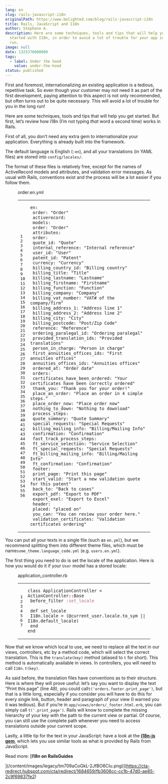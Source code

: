 ```yaml
---
lang: en
slug: rails-javascript-i18n
originalPath: https://www.belighted.com/blog/rails-javascript-i18n
title: Rails, JavaScript and I18n
author: Stéphane A.
description: Here are some techniques, tools and tips that will help you get
  started with I18n, in order to avoid a lot of trouble for your app in the long
  run.
image: null
date: 1325376000000
tags:
  - label: Under the hood
    value: under-the-hood
status: published
---
```

First and foremost, internationalizing an existing application is a tedious, repetitive task. So even though your customer may not need it as part of the first development, paying attention to this aspect is not only recommended, but often turns out to be quite necessary. This will avoid a lot of trouble for you in the long run!

Here are some techniques, tools and tips that will help you get started. But first, let’s review how i18n (I’m not typing _that_ word a second time) works in Rails.

First of all, you don’t need any extra gem to internationalize your application. Everything is already built into the framework.

The default language is English (`:en`), and all your translations (in YAML files) are stored into `config/locales/`.

The format of these files is relatively free, except for the names of ActiveRecord models and attributes, and validation error messages. As usual with Rails, conventions exist and the process will be a lot easier if you follow them.

<figure class="code"><figcaption><span>order.en.yml</span></figcaption><div class="highlight"><table><tbody><tr><td class="gutter"><pre class="line-numbers"><span class="line-number">1</span>
<span class="line-number">2</span>
<span class="line-number">3</span>
<span class="line-number">4</span>
<span class="line-number">5</span>
<span class="line-number">6</span>
<span class="line-number">7</span>
<span class="line-number">8</span>
<span class="line-number">9</span>
<span class="line-number">10</span>
<span class="line-number">11</span>
<span class="line-number">12</span>
<span class="line-number">13</span>
<span class="line-number">14</span>
<span class="line-number">15</span>
<span class="line-number">16</span>
<span class="line-number">17</span>
<span class="line-number">18</span>
<span class="line-number">19</span>
<span class="line-number">20</span>
<span class="line-number">21</span>
<span class="line-number">22</span>
<span class="line-number">23</span>
<span class="line-number">24</span>
<span class="line-number">25</span>
<span class="line-number">26</span>
<span class="line-number">27</span>
<span class="line-number">28</span>
<span class="line-number">29</span>
<span class="line-number">30</span>
<span class="line-number">31</span>
<span class="line-number">32</span>
<span class="line-number">33</span>
<span class="line-number">34</span>
<span class="line-number">35</span>
<span class="line-number">36</span>
<span class="line-number">37</span>
<span class="line-number">38</span>
<span class="line-number">39</span>
<span class="line-number">40</span>
<span class="line-number">41</span>
<span class="line-number">42</span>
<span class="line-number">43</span>
<span class="line-number">44</span>
<span class="line-number">45</span>
<span class="line-number">46</span>
<span class="line-number">47</span>
<span class="line-number">48</span>
<span class="line-number">49</span>
<span class="line-number">50</span>
<span class="line-number">51</span>
<span class="line-number">52</span>
<span class="line-number">53</span>
<span class="line-number">54</span>
<span class="line-number">55</span>
<span class="line-number">56</span>
</pre></td><td class="code"><pre><code class="yaml undefined"><span class="line"><span class="l-Scalar-Plain">en</span><span class="p-Indicator">:</span>
</span><span class="line"> <span class="l-Scalar-Plain">order</span><span class="p-Indicator">:</span> <span class="s">"Order"</span>
</span><span class="line"> <span class="l-Scalar-Plain">activerecord</span><span class="p-Indicator">:</span>
</span><span class="line"> <span class="l-Scalar-Plain">models</span><span class="p-Indicator">:</span>
</span><span class="line"> <span class="l-Scalar-Plain">order</span><span class="p-Indicator">:</span> <span class="s">"Order"</span>
</span><span class="line"> <span class="l-Scalar-Plain">attributes</span><span class="p-Indicator">:</span>
</span><span class="line"> <span class="l-Scalar-Plain">order</span><span class="p-Indicator">:</span>
</span><span class="line"> <span class="l-Scalar-Plain">quote_id</span><span class="p-Indicator">:</span> <span class="s">"Quote"</span>
</span><span class="line"> <span class="l-Scalar-Plain">internal_reference</span><span class="p-Indicator">:</span> <span class="s">"Internal</span><span class="nv"> </span><span class="s">reference"</span>
</span><span class="line"> <span class="l-Scalar-Plain">user_id</span><span class="p-Indicator">:</span> <span class="s">"User"</span>
</span><span class="line"> <span class="l-Scalar-Plain">patent_id</span><span class="p-Indicator">:</span> <span class="s">"Patent"</span>
</span><span class="line"> <span class="l-Scalar-Plain">currency</span><span class="p-Indicator">:</span> <span class="s">"Currency"</span>
</span><span class="line"> <span class="l-Scalar-Plain">billing_country_id</span><span class="p-Indicator">:</span> <span class="s">"Billing</span><span class="nv"> </span><span class="s">country"</span>
</span><span class="line"> <span class="l-Scalar-Plain">billing_title</span><span class="p-Indicator">:</span> <span class="s">"Title"</span>
</span><span class="line"> <span class="l-Scalar-Plain">billing_lastname</span><span class="p-Indicator">:</span> <span class="s">"Lastname"</span>
</span><span class="line"> <span class="l-Scalar-Plain">billing_firstname</span><span class="p-Indicator">:</span> <span class="s">"Firstname"</span>
</span><span class="line"> <span class="l-Scalar-Plain">billing_function</span><span class="p-Indicator">:</span> <span class="s">"Function"</span>
</span><span class="line"> <span class="l-Scalar-Plain">billing_company</span><span class="p-Indicator">:</span> <span class="s">"Company"</span>
</span><span class="line"> <span class="l-Scalar-Plain">billing_vat_number</span><span class="p-Indicator">:</span> <span class="s">"VAT#</span><span class="nv"> </span><span class="s">of</span><span class="nv"> </span><span class="s">the</span><span class="nv"> </span><span class="s">company/firm"</span>
</span><span class="line"> <span class="l-Scalar-Plain">billing_address_1</span><span class="p-Indicator">:</span> <span class="s">"Address</span><span class="nv"> </span><span class="s">line</span><span class="nv"> </span><span class="s">1"</span>
</span><span class="line"> <span class="l-Scalar-Plain">billing_address_2</span><span class="p-Indicator">:</span> <span class="s">"Address</span><span class="nv"> </span><span class="s">line</span><span class="nv"> </span><span class="s">2"</span>
</span><span class="line"> <span class="l-Scalar-Plain">billing_city</span><span class="p-Indicator">:</span> <span class="s">"City"</span>
</span><span class="line"> <span class="l-Scalar-Plain">billing_postcode</span><span class="p-Indicator">:</span> <span class="s">"Post/Zip</span><span class="nv"> </span><span class="s">Code"</span>
</span><span class="line"> <span class="l-Scalar-Plain">reference</span><span class="p-Indicator">:</span> <span class="s">"Reference"</span>
</span><span class="line"> <span class="l-Scalar-Plain">ordering_paralegal_id</span><span class="p-Indicator">:</span> <span class="s">"Ordering</span><span class="nv"> </span><span class="s">paralegal"</span>
</span><span class="line"> <span class="l-Scalar-Plain">provided_translation_ids</span><span class="p-Indicator">:</span> <span class="s">"Provided</span><span class="nv"> </span><span class="s">translations"</span>
</span><span class="line"> <span class="l-Scalar-Plain">person_in_charge</span><span class="p-Indicator">:</span> <span class="s">"Person</span><span class="nv"> </span><span class="s">in</span><span class="nv"> </span><span class="s">charge"</span>
</span><span class="line"> <span class="l-Scalar-Plain">first_annuities_offices_ids</span><span class="p-Indicator">:</span> <span class="s">"First</span><span class="nv"> </span><span class="s">annuities</span><span class="nv"> </span><span class="s">offices"</span>
</span><span class="line"> <span class="l-Scalar-Plain">annuities_offices_ids</span><span class="p-Indicator">:</span> <span class="s">"Annuities</span><span class="nv"> </span><span class="s">offices"</span>
</span><span class="line"> <span class="l-Scalar-Plain">ordered_at</span><span class="p-Indicator">:</span> <span class="s">"Order</span><span class="nv"> </span><span class="s">date"</span>
</span><span class="line"> <span class="l-Scalar-Plain">orders</span><span class="p-Indicator">:</span>
</span><span class="line"> <span class="l-Scalar-Plain">certificates_have_been_ordered</span><span class="p-Indicator">:</span> <span class="s">"Your</span><span class="nv"> </span><span class="s">certificates</span><span class="nv"> </span><span class="s">have</span><span class="nv"> </span><span class="s">been</span><span class="nv"> </span><span class="s">correctly</span><span class="nv"> </span><span class="s">ordered"</span>
</span><span class="line"> <span class="l-Scalar-Plain">thank_you</span><span class="p-Indicator">:</span> <span class="s">"Thank</span><span class="nv"> </span><span class="s">you</span><span class="nv"> </span><span class="s">for</span><span class="nv"> </span><span class="s">your</span><span class="nv"> </span><span class="s">order!"</span>
</span><span class="line"> <span class="l-Scalar-Plain">place_an_order</span><span class="p-Indicator">:</span> <span class="s">"Place</span><span class="nv"> </span><span class="s">an</span><span class="nv"> </span><span class="s">order</span><span class="nv"> </span><span class="s">in</span><span class="nv"> </span><span class="s">4</span><span class="nv"> </span><span class="s">simple</span><span class="nv"> </span><span class="s">steps."</span>
</span><span class="line"> <span class="l-Scalar-Plain">place_order_now</span><span class="p-Indicator">:</span> <span class="s">"Place</span><span class="nv"> </span><span class="s">order</span><span class="nv"> </span><span class="s">now"</span>
</span><span class="line"> <span class="l-Scalar-Plain">nothing_to_down</span><span class="p-Indicator">:</span> <span class="s">"Nothing</span><span class="nv"> </span><span class="s">to</span><span class="nv"> </span><span class="s">download"</span>
</span><span class="line"> <span class="l-Scalar-Plain">process_steps</span><span class="p-Indicator">:</span>
</span><span class="line"> <span class="l-Scalar-Plain">quote_summary</span><span class="p-Indicator">:</span> <span class="s">"Quote</span><span class="nv"> </span><span class="s">Summary"</span>
</span><span class="line"> <span class="l-Scalar-Plain">special_requests</span><span class="p-Indicator">:</span> <span class="s">"Special</span><span class="nv"> </span><span class="s">Requests"</span>
</span><span class="line"> <span class="l-Scalar-Plain">billing_mailing_info</span><span class="p-Indicator">:</span> <span class="s">"Billing/Mailing</span><span class="nv"> </span><span class="s">Info"</span>
</span><span class="line"> <span class="l-Scalar-Plain">confirmation</span><span class="p-Indicator">:</span> <span class="s">"Confirmation"</span>
</span><span class="line"> <span class="l-Scalar-Plain">fast_track_process_steps</span><span class="p-Indicator">:</span>
</span><span class="line"> <span class="l-Scalar-Plain">ft_service_selection</span><span class="p-Indicator">:</span> <span class="s">"Service</span><span class="nv"> </span><span class="s">Selection"</span>
</span><span class="line"> <span class="l-Scalar-Plain">ft_special_requests</span><span class="p-Indicator">:</span> <span class="s">"Special</span><span class="nv"> </span><span class="s">Requests"</span>
</span><span class="line"> <span class="l-Scalar-Plain">ft_billing_mailing_info</span><span class="p-Indicator">:</span> <span class="s">"Billing/Mailing</span><span class="nv"> </span><span class="s">Info"</span>
</span><span class="line"> <span class="l-Scalar-Plain">ft_confirmation</span><span class="p-Indicator">:</span> <span class="s">"Confirmation"</span>
</span><span class="line"> <span class="l-Scalar-Plain">footer</span><span class="p-Indicator">:</span>
</span><span class="line"> <span class="l-Scalar-Plain">print_page</span><span class="p-Indicator">:</span> <span class="s">"Print</span><span class="nv"> </span><span class="s">this</span><span class="nv"> </span><span class="s">page"</span>
</span><span class="line"> <span class="l-Scalar-Plain">start_valid</span><span class="p-Indicator">:</span> <span class="s">"Start</span><span class="nv"> </span><span class="s">a</span><span class="nv"> </span><span class="s">new</span><span class="nv"> </span><span class="s">validation</span><span class="nv"> </span><span class="s">quote</span><span class="nv"> </span><span class="s">for</span><span class="nv"> </span><span class="s">this</span><span class="nv"> </span><span class="s">patent"</span>
</span><span class="line"> <span class="l-Scalar-Plain">back_to</span><span class="p-Indicator">:</span> <span class="s">"Back</span><span class="nv"> </span><span class="s">to</span><span class="nv"> </span><span class="s">cases"</span>
</span><span class="line"> <span class="l-Scalar-Plain">export_pdf</span><span class="p-Indicator">:</span> <span class="s">"Export</span><span class="nv"> </span><span class="s">to</span><span class="nv"> </span><span class="s">PDF"</span>
</span><span class="line"> <span class="l-Scalar-Plain">export_exel</span><span class="p-Indicator">:</span> <span class="s">"Export</span><span class="nv"> </span><span class="s">to</span><span class="nv"> </span><span class="s">Excel"</span>
</span><span class="line"> <span class="l-Scalar-Plain">header</span><span class="p-Indicator">:</span>
</span><span class="line"> <span class="l-Scalar-Plain">placed</span><span class="p-Indicator">:</span> <span class="s">"placed</span><span class="nv"> </span><span class="s">on"</span>
</span><span class="line"> <span class="l-Scalar-Plain">you_can</span><span class="p-Indicator">:</span> <span class="s">"You</span><span class="nv"> </span><span class="s">can</span><span class="nv"> </span><span class="s">review</span><span class="nv"> </span><span class="s">your</span><span class="nv"> </span><span class="s">order</span><span class="nv"> </span><span class="s">here."</span>
</span><span class="line"> <span class="l-Scalar-Plain">validation_certificates</span><span class="p-Indicator">:</span> <span class="s">"Validation</span><span class="nv"> </span><span class="s">certificates</span><span class="nv"> </span><span class="s">ordering"</span>
</span></code></pre></td></tr></tbody></table></div></figure>

You can put all your texts in a single file (such as `en.yml`), but we recommend splitting them into different theme files, which must be name`some_theme.language_code.yml` (e.g. `users.en.yml`).

The first thing you need to do is set the locale of the application. Here is how you would do it if your `User` model has a stored locale:

<figure class="code"><figcaption><span>application_controller.rb</span></figcaption><div class="highlight"><table><tbody><tr><td class="gutter"><pre class="line-numbers"><span class="line-number">1</span>
<span class="line-number">2</span>
<span class="line-number">3</span>
<span class="line-number">4</span>
<span class="line-number">5</span>
<span class="line-number">6</span>
<span class="line-number">7</span>
</pre></td><td class="code"><pre><code class="ruby"><span class="line"><span class="k"><span class="class"><span class="keyword">class</span></span></span><span class="class"> <span class="nc"><span class="title">ApplicationController</span></span> <span class="o"><span class="inheritance">&lt;</span></span><span class="inheritance"> <span class="no"><span class="parent">ActionController</span></span><span class="parent"><span class="o">::</span><span class="no">Base</span></span><span class="no"></span></span><span class="no"></span></span><span class="no"></span>
</span><span class="line"> <span class="n">before_filter</span> <span class="ss"><span class="symbol">:set_locale</span></span>
</span><span class="line">
</span><span class="line"> <span class="k"><span class="function"><span class="keyword">def</span></span></span><span class="function"> <span class="nf"><span class="title">set_locale</span></span></span><span class="nf"></span>
</span><span class="line"> <span class="no"><span class="constant">I18n</span></span><span class="o">.</span><span class="n">locale</span> <span class="o">=</span> <span class="p">(</span><span class="vi"><span class="variable">@current_user</span></span><span class="o">.</span><span class="n">locale</span><span class="o">.</span><span class="n">to_sym</span> <span class="o">||</span> <span class="no"><span class="constant">I18n</span></span><span class="o">.</span><span class="n">default_locale</span><span class="p">)</span>
</span><span class="line"> <span class="k"><span class="keyword">end</span></span>
</span><span class="line"><span class="k"><span class="keyword">end</span></span>
</span></code></pre></td></tr></tbody></table></div></figure>

Now that we know which local to use, we need to replace all the text in our views, controllers, etc by a method code, which will select the correct translation. This is the `translate(key)` method (aliased to `t` for short). This method is automatically available in views. In controllers, you will need to call `I18n.t(key)`.

As said before, the translation files have conventions as to their structure. Here is where they will prove useful: let’s say you want to display the text “Print this page” (line 48), you could call`t('orders.footer.print_page')`, but that is a little long, especially if you consider you will have to do this for every single link, button, header and paragraph of your view (I warned you it was tedious). But if you’re in `app/views/orders/_footer.html.erb`, you can simply call `t('.print_page')`. Rails will know to complete the missing hierarchy of your key with the path to the current view or partial. Of course, you can still use the complete path whenever you need to access translations outside your current scope.

Lastly, a little tip for the text in your JavaScript: have a look at the **[i18n-js gem](https://github.com/fnando/i18n-js)**, which lets you use similar tools as what is provided by Rails from JavaScript.

Read more: [**I18n on RailsGuides**  
  
](/content/images/legacy/tm709aCoGkL-2JfBO6CIu.png)](https://cta-redirect.hubspot.com/cta/redirect/1684659/fb3606cc-cc1b-47d0-ae85-2c9f69837fe2)